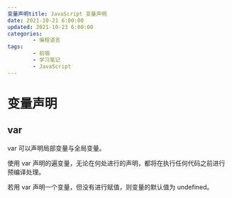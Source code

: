 ```yaml
---
变量声明title: JavaScript 变量声明
date: 2021-10-21 6:00:00
updated: 2021-10-23 6:00:00
categories:
        - 编程语言
tags:
        - 前端
        - 学习笔记
        - JavaScript
---
```


# 变量声明

## var

var 可以声明局部变量与全局变量。

使用 var 声明的遍变量，无论在何处进行的声明，都将在执行任何代码之前进行预编译处理。

若用 var 声明一个变量，但没有进行赋值，则变量的默认值为 undefined。
